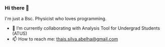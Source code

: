### Hi there 👋

I'm just a Bsc. Physicist who loves programming.

- 🔭 I’m currently collaborating with Analysis Tool for Undergrad Students (ATUS)
- 📫 How to reach me: thais.silva.abelha@gmail.com

<!--
**ThaisBee/ThaisBee** is a ✨ _special_ ✨ repository because its `README.md` (this file) appears on your GitHub profile.

Here are some ideas to get you started:

- 🔭 I’m currently working on ...
- 🌱 I’m currently learning ...
- 👯 I’m looking to collaborate on ...
- 🤔 I’m looking for help with ...
- 💬 Ask me about ...
- 📫 How to reach me: ...
- 😄 Pronouns: ...
- ⚡ Fun fact: ...
-->
